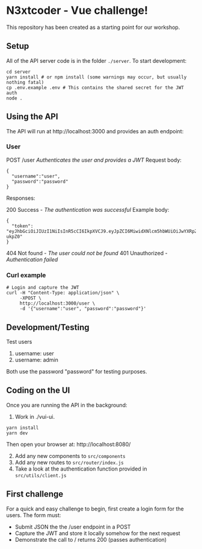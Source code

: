 # N3xtcoder - Vue challenge!

This repository has been created as a starting point for our workshop. 

## Setup

All of the API server code is in the folder `./server`. To start development:

```
cd server
yarn install # or npm install (some warnings may occur, but usually nothing fatal)
cp .env.example .env # This contains the shared secret for the JWT auth
node .
```

## Using the API

The API will run at http://localhost:3000 and provides an auth endpoint:

### User

POST /user *Authenticates the user and provides a JWT*
Request body:
```
{ 
  "username":"user",
  "password":"password"
}
```
Responses:

200 Success - *The authentication was successful*
Example body:
```
{ 
  "token": "eyJhbGciOiJIUzI1NiIsInR5cCI6IkpXVCJ9.eyJpZCI6MiwidXNlcm5hbWUiOiJwYXRpZW50IiwicGFzc3dvcmQiOiJwYXNzd29yZCIsImRpc3BsYXlOYW1lIjoiSG9tZXIgU2ltcHNvbiIsInJvbGUiOiJwYXRpZW50IiwiaWF0IjoxNTA4NzYxNDA0LCJleHAiOjE1MDg4NDc4MDR9.VDIbyyDpV8_g_KjWQw4H6UDPpvSuYjpjxM1hZ-ukpZ0"
}
```

404 Not found - *The user could not be found*
401 Unauthorized - *Authentication failed*

### Curl example
```
# Login and capture the JWT
curl -H "Content-Type: application/json" \
     -XPOST \
     http://localhost:3000/user \
     -d '{"username":"user", "password":"password"}'
```

## Development/Testing

Test users

1. username: user
2. username: admin

Both use the password "password" for testing purposes.

## Coding on the UI

Once you are running the API in the background:
 
1. Work in ./vui-ui. 
```
yarn install
yarn dev
```
Then open your browser at: http://localhost:8080/ 

2. Add any new components to `src/components`
3. Add any new routes to `src/router/index.js`
4. Take a look at the authentication function provided in `src/utils/client.js`


## First challenge

For a quick and easy challenge to begin, first create a login form for the users. The form must:

- Submit JSON the the /user endpoint in a POST
- Capture the JWT and store it locally somehow for the next request
- Demonstrate the call to / returns 200 (passes authentication)
